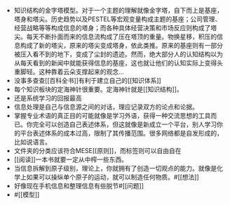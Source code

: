 - 知识结构的金字塔模型。对于一个主题的理解就像金字塔，自下而上是基座，塔身和塔尖。历史趋势以及PESTEL等宏观变量构成主题的基座；公司管理、经营战略等等构成信息的塔身；而各种具体经营决策和市场反应则构成了塔尖。每天不断扑面而来的信息流构成了压在塔顶的重量。物换星移，积压的信息构成了新的塔尖，原来的塔尖变成塔身，依此类推。原来的基座则有一部分被压入看不到的地下，变成了尘封的遗迹。然而，绝大部分人的认知结构以为从每天看到的新闻中就能获得信息的基座，这也就让他们的认知实际上变得头重脚轻。这种靠着云朵支撑起来的观念...
- 没事多查查[[百科全书]]有利于建立自己的[[知识体系]]
- 每个知识板块的定海神针很重要。定海神针就是[[知识结构]]。
- 还是系统学习的回报最高
- 信息处理是自己与信息源之间的对话，理应记录双方的论点和论据。
- 掌握专业术语的真正目的可能就像是学习外语，获得一种交流思想的工具而已。你完全可以创造自己表述体系，但这就像是新成立一个平台，别人学习你的平台表述体系的成本过高，限制了其传播范围。很多网络都是自发形成的，比如说语言。
- 文件夹的分类应该符合MESE[[原则]]，而标签则可以自由自在
- [[阅读]]一本书就要一定从中榨一些东西。
- 当信息拆解到原子级别，理论上，你就拥有了创造一切观点的能力。就像是化学上如果可以操纵单个原子的运动，就可以制造任何物质。#[[想法]]
- 好像现在手机信息和整理信息有些脱节#[[问题]]
- #[[模型]]
